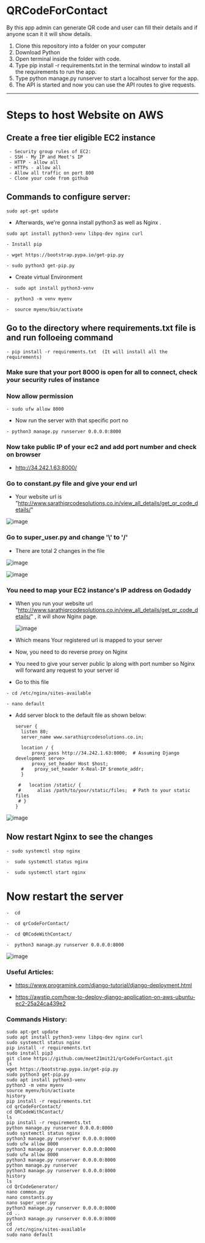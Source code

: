 # QRCodeForContact
 By this app admin can generate QR code and user can fill their details and if anyone scan it it will show details.
 
1. Clone this repository into a folder on your computer
2. Download Python
3. Open terminal inside the folder with code.
4. Type pip install -r requirements.txt in the terminal window to install all the requirements to run the app.
5. Type python manage.py runserver to start a localhost server for the app.
6. The API is started and now you can use the API routes to give requests.

----------------------------

# Steps to host Website on AWS

##  Create a free tier eligible EC2 instance
     - Security group rules of EC2:
     - SSH - My IP and Meet's IP
     - HTTP - allow all
     - HTTPs - allow all
     - Allow all traffic on port 800
     - Clone your code from github

## Commands to configure server:
```
sudo apt-get update
```
- Afterwards, we're gonna install python3 as well as Nginx .
```
sudo apt install python3-venv libpq-dev nginx curl
```
```
- Install pip
```
```
- wget https://bootstrap.pypa.io/get-pip.py
```

```
- sudo python3 get-pip.py
```

- Create virtual Environment

```
-  sudo apt install python3-venv
```
```
-  python3 -m venv myenv
```
```
-  source myenv/bin/activate
```

## Go to the directory where requirements.txt file is and run folloeing command
```
- pip install -r requirements.txt  (It will install all the requirements)
```

### Make sure that your port 8000 is open for all to connect, check your security rules of instance
### Now allow permission

```
- sudo ufw allow 8000
```

- Now run the server with that specific port no
```
- python3 manage.py runserver 0.0.0.0:8000
```

### Now take public IP of your ec2 and add port number and check on browser
  - http://34.242.1.63:8000/
 
  
### Go to constant.py file and give your end url
  - Your website url is "http://www.sarathiqrcodesolutions.co.in/view_all_details/get_qr_code_details/"

    

  ![image](https://github.com/ArpitB95/QR-Code-Generator/assets/110182832/e148228d-1e75-4e77-a48a-5228bd8157ab)


### Go to super_user.py and change '\\' to '/'  

- There are total 2 changes in the file

![image](https://github.com/ArpitB95/QR-Code-Generator/assets/110182832/6168f734-d3f5-4e3d-bf63-87e96c3dd940)



![image](https://github.com/ArpitB95/QR-Code-Generator/assets/110182832/e5f3460f-f1ee-410e-96d3-43d570a07056)



### You need to map your EC2 instance's IP address on Godaddy

- When you run your website url "http://www.sarathiqrcodesolutions.co.in/view_all_details/get_qr_code_details/" , it will show Nginx page.

  ![image](https://github.com/ArpitB95/QR-Code-Generator/assets/110182832/f28910d6-333b-4b7c-9b29-f68a8fa712e4)





- Which means Your registered url is mapped to your server
- Now, you need to do reverse proxy on Nginx
- You need to give your server public Ip along with port number so Nginx will forward any request to your server id

- Go to this file
```
- cd /etc/nginx/sites-available
```
```
- nano default
```


- Add server block to the default file as shown below:

  ```
  server {
    listen 80;
    server_name www.sarathiqrcodesolutions.co.in;

    location / {
        proxy_pass http://34.242.1.63:8000;  # Assuming Django development serve>
        proxy_set_header Host $host;
    #    proxy_set_header X-Real-IP $remote_addr;
    }

   #   location /static/ {
   #      alias /path/to/your/static/files;  # Path to your static files
   # }
  }

  ```


![image](https://github.com/ArpitB95/QR-Code-Generator/assets/110182832/0ad71c73-93f3-4a8f-9e9c-0e0bb2f8b636)




## Now restart Nginx to see the changes

```
- sudo systemctl stop nginx
```
```
-  sudo systemctl status nginx
```
```
-  sudo systemctl start nginx
```

# Now restart the server 

```
-  cd
```
```
-  cd qrCodeForContact/
```
```
-  cd QRCodeWithContact/
```
```
-  python3 manage.py runserver 0.0.0.0:8000
```


![image](https://github.com/ArpitB95/QR-Code-Generator/assets/110182832/a44fefcd-1a94-4438-8c2b-33d431c86430)



### Useful Articles:
- https://www.programink.com/django-tutorial/django-deployment.html

- https://awstip.com/how-to-deploy-django-application-on-aws-ubuntu-ec2-25a24ca439e2

### Commands History:

```
sudo apt-get update
sudo apt install python3-venv libpq-dev nginx curl
sudo systemctl status nginx
pip install -r requirements.txt
sudo install pip3
git clone https://github.com/meet21mit21/qrCodeForContact.git
ls
wget https://bootstrap.pypa.io/get-pip.py
sudo python3 get-pip.py
sudo apt install python3-venv
python3 -m venv myenv
source myenv/bin/activate
history
pip install -r requirements.txt
cd qrCodeForContact/
cd QRCodeWithContact/
ls
pip install -r requirements.txt
python manage.py runserver 0.0.0.0:8000
sudo systemctl status nginx
python3 manage.py runserver 0.0.0.0:8000
sudo ufw allow 8000
python3 manage.py runserver 0.0.0.0:8000
sudo ufw allow 8000
python3 manage.py runserver 0.0.0.0:8000
python manage.py runserver
python3 manage.py runserver 0.0.0.0:8000
history
ls
cd QrCodeGenerator/
nano common.py
nano constants.py
nano super_user.py
python3 manage.py runserver 0.0.0.0:8000
cd ..
python3 manage.py runserver 0.0.0.0:8000
cd
cd /etc/nginx/sites-available
sudo nano default
```
